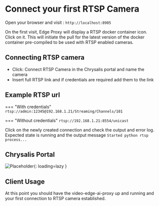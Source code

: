 # Connect your first RTSP Camera

Open your browser and visit : `http://localhost:8905`

On the first visit, Edge Proxy will display a RTSP docker container icon. Click on it. This will initiate the pull for the latest version of the docker container pre-compiled to be used with RTSP enabled cameras.

## Connecting RTSP camera

* Click: Connect RTSP Camera in the Chrysalis portal and name the camera
* Insert full RTSP link and if credentials are required add them to the link

## Example RTSP url 

=== "With credentials"
	```rtsp://admin:12345@192.168.1.21/Streaming/Channels/101```

=== "Without credentials"
	```rtsp://192.168.1.21:8554/unicast```

Click on the newly created connection and check the output and error log. Expected state is running and the output message `Started python rtsp process...`

## Chrysalis Portal 

![Placeholder](https://camo.githubusercontent.com/25ecc01724287922eeee76e2904575f7d1afc102cc99fe225315b9da7118aab4/68747470733a2f2f73746f726167652e676f6f676c65617069732e636f6d2f6368727973616c69737765626173736574732f63687279735f656467655f70726f78795f746573745f63616d2e706e67){: loading=lazy }

## Client Usage

At this point you should have the video-edge-ai-proxy up and running and your first connection to RTSP camera established.